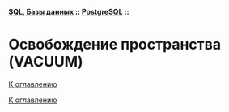 **[SQL, Базы данных](../../README.md#sql-базы-данных) :: [PostgreSQL](../../README.md#postgresql) ::**
# Освобождение пространства (VACUUM)

<!--

-->

[К оглавлению](../../README.md#postgresql)



[К оглавлению](../../README.md#postgresql)
